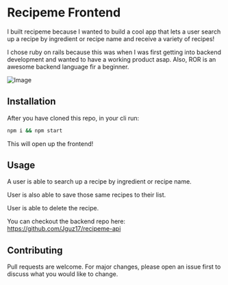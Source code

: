 # Recipeme Frontend

I built recipeme because I wanted to build a cool app that lets a user search up a recipe by ingredient or recipe name and receive a variety of recipes!

I chose ruby on rails because this was when I was first getting into backend development and wanted to have a working product asap. Also, ROR is an awesome
backend language fir a beginner.

![Image](https://i.imgur.com/XVP1Y6s.png)

## Installation

After you have cloned this repo, in your cli run: 

```bash
npm i && npm start
```

This will open up the frontend!

## Usage

A user is able to search up a recipe by ingredient or recipe name.

User is also able to save those same recipes to their list.

User is able to delete the recipe.

You can checkout the backend repo here: https://github.com/Jguz17/recipeme-api

## Contributing
Pull requests are welcome. For major changes, please open an issue first to discuss what you would like to change.
